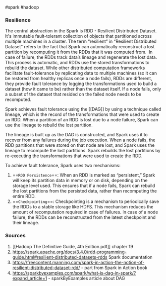 #spark #hadoop 

### Resilience
The central abstraction in the Spark is RDD - Resilient Distributed Dataset. It's immutable fault-tolerant collection of objects that partitioned across multiple machines in a cluster. The term “resilient” in “Resilient Distributed Dataset” refers to the fact that Spark can automatically reconstruct a lost partition by recomputing it from the RDDs that it was computed from.  In case of failure, the RDDs track data’s lineage and regenerate the lost data. This process is automatic, and RDDs use the stored transformations to rebuild the dataset.
While other distributed computation frameworks facilitate fault-tolerance by replicating data to multiple machines (so it can be restored from healthy replicas once a node fails), RDDs are different, they provide fault tolerance by logging the transformations used to build a dataset (how it came to be) rather than the dataset itself. If a node fails, only a subset of the dataset that resided on the failed node needs to be recomputed.

Spark achieves fault tolerance using the [[DAG]] by using a technique called lineage, which is the record of the transformations that were used to create an RDD. When a partition of an RDD is lost due to a node failure, Spark can use the lineage to rebuild the lost partition.

The lineage is built up as the DAG is constructed, and Spark uses it to recover from any failures during the job execution. When a node fails, the RDD partitions that were stored on that node are lost, and Spark uses the lineage to recompute the lost partitions. Spark rebuilds the lost partitions by re-executing the transformations that were used to create the RDD.

To achieve fault tolerance, Spark uses two mechanisms:

1. ==`RDD Persistence`==: When an RDD is marked as “persistent,” Spark will keep its partition data in memory or on disk, depending on the storage level used. This ensures that if a node fails, Spark can rebuild the lost partitions from the persisted data, rather than recomputing the entire RDD.
2. ==`Checkpointing`==: Checkpointing is a mechanism to periodically save the RDDs to a stable storage like HDFS. This mechanism reduces the amount of recomputation required in case of failures. In case of a node failure, the RDDs can be reconstructed from the latest checkpoint and their lineage.

### Sources
1. [[Hadoop The Definitive Guide, 4th Edition.pdf]] chapter 19
2. https://spark.apache.org/docs/3.4.0/rdd-programming-guide.html#resilient-distributed-datasets-rdds Spark documentation
3. https://freecontent.manning.com/spark-in-action-the-notion-of-resilient-distributed-dataset-rdd/ - part from Spark in Action book
4. https://sparkbyexamples.com/spark/what-is-dag-in-spark/?expand_article=1 - sparkByExamples article about DAG